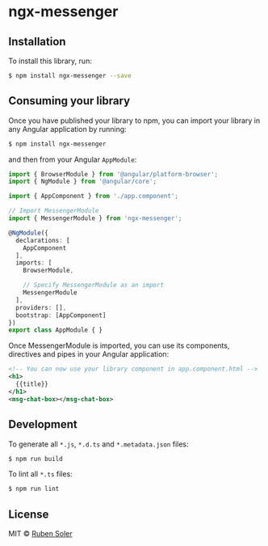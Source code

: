 # ngx-messenger

## Installation

To install this library, run:

```bash
$ npm install ngx-messenger --save
```

## Consuming your library

Once you have published your library to npm, you can import your library in any Angular application by running:

```bash
$ npm install ngx-messenger
```

and then from your Angular `AppModule`:

```typescript
import { BrowserModule } from '@angular/platform-browser';
import { NgModule } from '@angular/core';

import { AppComponent } from './app.component';

// Import MessengerModule
import { MessengerModule } from 'ngx-messenger';

@NgModule({
  declarations: [
    AppComponent
  ],
  imports: [
    BrowserModule,

    // Specify MessengerModule as an import
    MessengerModule
  ],
  providers: [],
  bootstrap: [AppComponent]
})
export class AppModule { }
```

Once MessengerModule is imported, you can use its components, directives and pipes in your Angular application:

```xml
<!-- You can now use your library component in app.component.html -->
<h1>
  {{title}}
</h1>
<msg-chat-box></msg-chat-box>
```

## Development

To generate all `*.js`, `*.d.ts` and `*.metadata.json` files:

```bash
$ npm run build
```

To lint all `*.ts` files:

```bash
$ npm run lint
```

## License

MIT © [Ruben Soler](mailto:r.solerginer@gmail.com)
